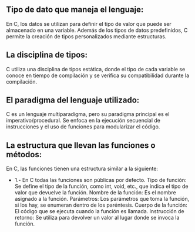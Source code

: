 ## Tipo de dato que maneja el lenguaje: 

En C, los datos se utilizan para definir el tipo 
de valor que puede ser almacenado en una variable. 
Además de los tipos de datos predefinidos, C 
permite la creación de tipos personalizados 
mediante estructuras.

## La disciplina de tipos: 

C utiliza una disciplina de tipos estática, 
donde el tipo de cada variable se conoce en
tiempo de compilación y se verifica su 
compatibilidad durante la compilación.

## El paradigma del lenguaje utilizado: 

C es un lenguaje multiparadigma, pero su paradigma 
principal es el imperativo/procedural. Se enfoca en 
la ejecución secuencial de instrucciones y el uso 
de funciones para modularizar el código.

## La estructura que llevan las funciones o métodos: 
En C, las funciones tienen una estructura similar a la siguiente:

- 1.- En C todas las funciones son públicas por defecto.
Tipo de función: Se define el tipo de la función, como int, void, etc., que indica el tipo de valor que devuelve la función.
Nombre de la función: Es el nombre asignado a la función.
Parámetros: Los parámetros que toma la función, si los hay, se enumeran dentro de los paréntesis.
Cuerpo de la función: El código que se ejecuta cuando la función es llamada.
Instrucción de retorno: Se utiliza para devolver un valor al lugar donde se invoca la función.

